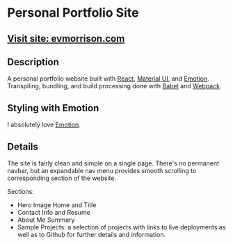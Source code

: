 # Personal Portfolio Site

## [Visit site: evmorrison.com](https://evmorrison.com) 

## Description
A personal portfolio website built with [React](https://facebook.github.io/react/), [Material UI](http://www.material-ui.com/#/), and [Emotion](http://emotion.sh). Transpiling, bundling, and build processing done with [Babel](https://babeljs.io/) and [Webpack](https://webpack.github.io/).

## Styling with Emotion
I absolutely love [Emotion](http://emotion.sh).

## Details
The site is fairly clean and simple on a single page. There's no permanent navbar, but 
an expandable nav menu provides smooth scrolling to corresponding section 
of the website.

Sections:
* Hero Image Home and Title
* Contact Info and Resume
* About Me Summary 
* Sample Projects: a selection of projects with links to live deployments
 as well as to Github for further details and information. 

